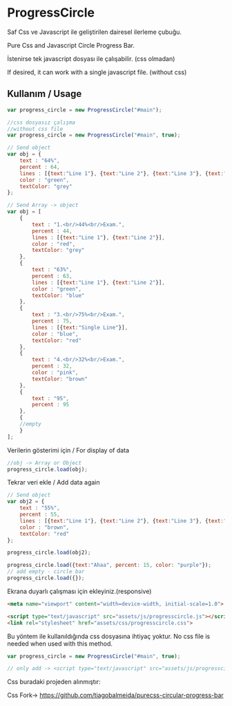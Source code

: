 # ProgressCircle

Saf Css ve Javascript ile geliştirilen dairesel ilerleme çubuğu.

Pure Css and Javascript Circle Progress Bar.

İstenirse tek javascript dosyası ile çalışabilir. (css olmadan)

If desired, it can work with a single javascript file. (without css)

Kullanım / Usage
------
```js
var progress_circle = new ProgressCircle("#main");
```
```js
//css dosyasız çalışma
//without css file
var progress_circle = new ProgressCircle("#main", true);
```
```js
// Send object
var obj = {
	text : "64%",
	percent : 64,
	lines : [{text:"Line 1"}, {text:"Line 2"}, {text:"Line 3"}, {text:"Line 4"}],
	color : "green",
	textColor: "grey"
};
```
```js
// Send Array -> object
var obj = [
	{
		text : "1.<br/>44%<br/>Exam.",
		percent : 44,
		lines : [{text:"Line 1"}, {text:"Line 2"}],
		color : "red",
		textColor: "grey"
	},
	{
		text : "63%",
		percent : 63,
		lines : [{text:"Line 1"}, {text:"Line 2"}],
		color : "green",
		textColor: "blue"
	},
	{
		text : "3.<br/>75%<br/>Exam.",
		percent : 75,
		lines : [{text:"Single Line"}],
		color : "blue",
		textColor: "red"
	},
	{
		text : "4.<br/>32%<br/>Exam.",
		percent : 32,
		color : "pink",
		textColor: "brown"
	},
	{
		text : "95",
		percent : 95
	},
	{
	//empty
	}
];
```
Verilerin gösterimi için / For display of data
```js
//obj -> Array or Object
progress_circle.load(obj);
```
Tekrar veri ekle / Add data again
```js
// Send object
var obj2 = {
	text : "55%",
	percent : 55,
	lines : [{text:"Line 1"}, {text:"Line 2"}, {text:"Line 3"}, {text:"Line 4"}],
	color : "brown",
	textColor: "red"
};

progress_circle.load(obj2);

progress_circle.load({text:"Ahaa", percent: 15, color: "purple"});
// add empty - circle bar
progress_circle.load({});
```
Ekrana duyarlı çalışması için ekleyiniz.(responsive)
```html
<meta name="viewport" content="width=device-width, initial-scale=1.0">
```
```html
<script type="text/javascript" src="assets/js/progresscircle.js"></script>
<link rel="stylesheet" href="assets/css/progresscircle.css">
```
Bu yöntem ile kullanıldığında css dosyasına ihtiyaç yoktur.
No css file is needed when used with this method.
```js
var progress_circle = new ProgressCircle("#main", true);

// only add -> <script type="text/javascript" src="assets/js/progresscircle.js"></script>
```
Css buradaki projeden alınmıştır:

Css Fork-> https://github.com/tiagobalmeida/purecss-circular-progress-bar
